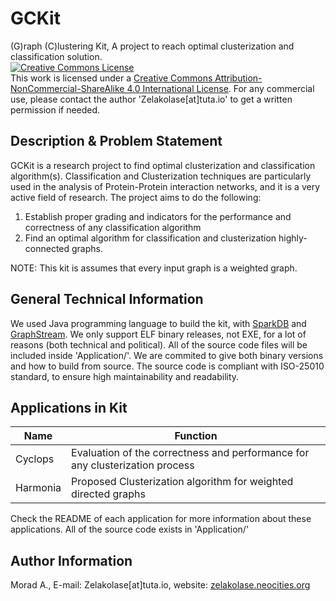 # GCKit
(G)raph (C)lustering Kit, A project to reach optimal clusterization and classification solution.<br>
<a rel="license" href="http://creativecommons.org/licenses/by-nc-sa/4.0/"><img alt="Creative Commons License" style="border-width:0" src="https://i.creativecommons.org/l/by-nc-sa/4.0/88x31.png" /></a><br />This work is licensed under a <a rel="license" href="http://creativecommons.org/licenses/by-nc-sa/4.0/">Creative Commons Attribution-NonCommercial-ShareAlike 4.0 International License</a>. For any commercial use, please contact the author 'Zelakolase[at]tuta.io' to get a written permission if needed.

## Description & Problem Statement
GCKit is a research project to find optimal clusterization and classification algorithm(s). Classification and Clusterization techniques are particularly used in the analysis of Protein-Protein interaction networks, and it is a very active field of research. The project aims to do the following:
1. Establish proper grading and indicators for the performance and correctness of any classification algorithm
2. Find an optimal algorithm for classification and clusterization highly-connected graphs.

NOTE: This kit is assumes that every input graph is a weighted graph.

## General Technical Information
We used Java programming language to build the kit, with [SparkDB](https://github.com/NaDeSys/SparkDB) and [GraphStream](https://graphstream-project.org). We only support ELF binary releases, not EXE, for a lot of reasons (both technical and political). All of the source code files will be included inside 'Application/'. We are commited to give both binary versions and how to build from source. The source code is compliant with ISO-25010 standard, to ensure high maintainability and readability.

## Applications in Kit
| Name      | Function |
| ----------- | ----------- |
| Cyclops      | Evaluation of the correctness and performance for any clusterization process       |
| Harmonia   | Proposed Clusterization algorithm for weighted directed graphs        |
Check the README of each application for more information about these applications. All of the source code exists in 'Application/'

## Author Information
Morad A., E-mail: Zelakolase[at]tuta.io, website: [zelakolase.neocities.org](zelakolase.neocities.org)